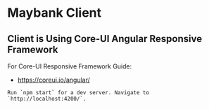 # Maybank Client

## Client is Using Core-UI Angular Responsive Framework
For Core-UI Responsive Framework Guide:
- https://coreui.io/angular/
```
Run `npm start` for a dev server. Navigate to `http://localhost:4200/`.
